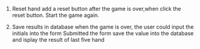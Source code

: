 1. Reset hand
add a reset button after the game is over,when click the reset button. Start the game again.

2. Save results in database
when the game is over, the user could input the initials into the form
Submitted the form save the value into the database and isplay the result of last five hand